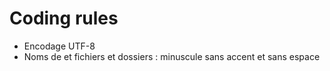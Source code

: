 Coding rules
=============
- Encodage UTF-8
- Noms de et fichiers et dossiers : minuscule sans accent et sans espace
